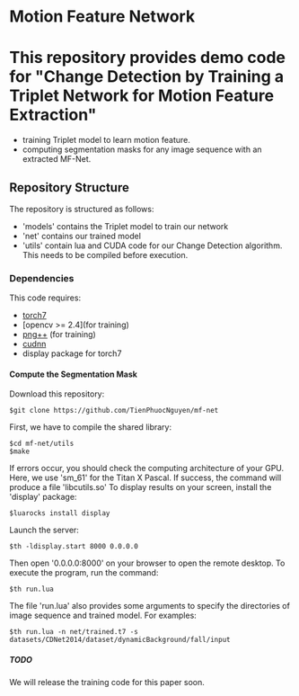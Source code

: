 # Motion Feature Network
This repository provides demo code for "Change Detection by Training a Triplet Network for Motion Feature Extraction"
============================================================================================


- training Triplet model to learn motion feature.
- computing segmentation masks for any image sequence with an extracted MF-Net.


## Repository Structure

The repository is structured as follows:
- 'models' contains the Triplet model to train our network
- 'net' contains our trained model
- 'utils' contain lua and CUDA code for our Change Detection algorithm. This needs to be compiled before execution.

### Dependencies

This code requires:
- [torch7](https://github.com/torch/torch7)
- [opencv >= 2.4](for training)
- [png++](http://www.nongnu.org/pngpp/)  (for training)
- [cudnn](https://developer.nvidia.com/cudnn)
- display package for torch7

#### Compute the Segmentation Mask
Download this repository:
 ~~~
$git clone https://github.com/TienPhuocNguyen/mf-net
 ~~~
First, we have to compile the shared library:
 ~~~
 $cd mf-net/utils
 $make
 ~~~
If errors occur, you should check the computing architecture of your GPU. Here, we use 'sm_61' for the Titan X Pascal.
If success, the command will produce a file 'libcutils.so'
To display results on your screen, install the 'display' package:
 ~~~
 $luarocks install display
 ~~~
Launch the server:
 ~~~
 $th -ldisplay.start 8000 0.0.0.0
 ~~~
Then open '0.0.0.0:8000' on your browser to open the remote desktop.
To execute the program, run the command:
 ~~~
 $th run.lua
 ~~~
The file 'run.lua' also provides some arguments to specify the directories of image sequence and trained model. For examples:
 ~~~
 $th run.lua -n net/trained.t7 -s datasets/CDNet2014/dataset/dynamicBackground/fall/input
 ~~~

##### TODO
We will release the training code for this paper soon.





